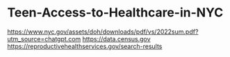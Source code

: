 # Teen-Access-to-Healthcare-in-NYC


https://www.nyc.gov/assets/doh/downloads/pdf/vs/2022sum.pdf?utm_source=chatgpt.com
https://data.census.gov
https://reproductivehealthservices.gov/search-results
